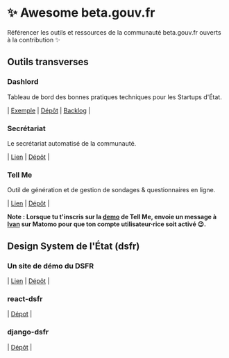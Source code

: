# :sparkles: Awesome beta.gouv.fr
Référencer les outils et ressources de la communauté beta.gouv.fr ouverts à la contribution :sparkles:

## Outils transverses

### Dashlord
Tableau de bord des bonnes pratiques techniques pour les Startups d'État.

| [Exemple](https://dashlord.incubateur.net) | [Dépôt](https://github.com/socialgouv/dashlord) | [Backlog](https://github.com/orgs/SocialGouv/projects/13) |

### Secrétariat
Le secrétariat automatisé de la communauté.

| [Lien](https://secretariat.incubateur.net) | [Dépôt](https://github.com/betagouv/secretariat) |

### Tell Me
Outil de génération et de gestion de sondages & questionnaires en ligne.

| [Lien](https://tell-me-staging.osc-fr1.scalingo.io/signup) | [Dépôt](https://github.com/betagouv/tell-me) |

__Note : Lorsque tu t'inscris sur la [demo](https://tell-me-staging.osc-fr1.scalingo.io/signup) de Tell Me, envoie un message à [Ivan](https://mattermost.incubateur.net/betagouv/messages/@ivan.gabriele) sur Matomo pour que ton compte utilisateur·rice soit activé 😉.__

## Design System de l'État (dsfr)

### Un site de démo du DSFR
| [Lien](https://template.incubateur.net) | [Dépôt](https://github.com/betagouv/template-design-system-de-l-etat/blob/main/README.md) |

### react-dsfr
| [Dépot](https://github.com/dataesr/react-dsfr) |

### django-dsfr
| [Dépôt](https://github.com/entrepreneur-interet-general/django-dsfr) |

